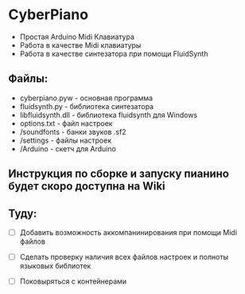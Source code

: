 # CyberPiano 
- Простая Arduino Midi Клавиатура
- Работа в качестве Midi клавиатуры
- Работа в качестве синтезатора при помощи FluidSynth

## Файлы:
- cyberpiano.pyw - основная программа
- fluidsynth.py - библиотека синтезатора
- libfluidsynth.dll - библиотека fluidsynth для Windows
- options.txt - файл настроек
- /soundfonts - банки звуков .sf2
- /settings - файлы настроек
- /Arduino - скетч для Arduino

## Инструкция по сборке и запуску пианино будет скоро доступна на Wiki 

## Туду:
- [ ] Добавить возможность аккомпанинирования при помощи Midi файлов
- [ ] Сделать проверку наличия всех файлов настроек и полноты языковых библиотек
- [ ] Поковыряться с контейнерами

